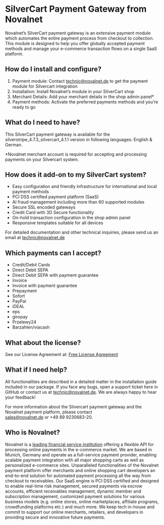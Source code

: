 # SilverCart Payment Gateway from Novalnet

Novalnet’s SilverCart payment gateway is an extensive payment module which automates the entire payment process from checkout to collection. This module is designed to help you offer globally accepted payment methods and manage your e-commerce transaction flows on a single SaaS platform.


## How do I install and configure?

1. Payment module: Contact technic@novalnet.de to get the payment module for Silvercart integration
2. Installation: Install Novalnet’s module in your SilverCart shop
3. Merchant Details: Add your merchant details in the shop admin panel*
4. Payment methods:  Activate the preferred payments methods and you’re ready to go


## What do I need to have?

This SilverCart payment gateway is available for the silverstripe_4.7.3_silvercart_4.1.1 version in following languages: English & German. 

*Novalnet merchant account is required for accepting and processing payments on your Silvercart system. 

## How does it add-on to my SilverCart system? 

- Easy configuration and friendly infrastructure for international and local payment methods
-	PCI DSS certified payment platform (SaaS)
-	AI fraud management including more than 60 supported modules
-	Secure SSL encoded gateways
- Credit Card with 3D Secure functionality
-	On-hold transaction configuration in the shop admin panel
-	Responsive templates suitable for all devices

For detailed documentation and other technical inquiries, please send us an email at technic@novalnet.de


## Which payments can I accept?

- Credit/Debit Cards
- Direct Debit SEPA
- Direct Debit SEPA with payment guarantee
- Invoice
- Invoice with payment guarantee
- Prepayment
- Sofort
- PayPal
- iDEAL
- eps
- giropay
- Przelewy24
- Barzahlen/viacash


## What about the license?

See our License Agreement at: [Free License Agreement](https://github.com/Novalnet-AG/SilverCart-payment-gateway/blob/add-license-1/LICENSE)


## What if I need help?
All functionalities are described in a detailed matter in the installation guide included in our package. If you face any bugs, open a support ticket here in GitHub or contact us at technic@novalnet.de. We are always happy to hear your feedback! 

For more information about the Silvercart payment gateway and the Novalnet payment platform, please contact<br>
[sales@novalnet.de](sales@novalnet.de) or +49 89 9230683-20.


## Who is Novalnet? 

Novalnet is a <a href="https://www.novalnet.de/zahlungsinstitut">leading financial service institution</a> offering a flexible API for processing online payments in the e-commerce market. We are based in Munich, Germany and operate as a full-service payment provider, enabling scalable payment integration with all major shopping carts as well as personalized e-commerce sites.
Unparalleled functionalities of the Novalnet payment platform offer merchants and online shopping cart developers an end-to-end solution for automated payment processing all the way from checkout to receivables. Our SaaS engine is PCI DSS certified and designed to enable real-time risk management, secured payments via escrow accounts, efficient receivables management, dynamic member and subscription management, customized payment solutions for various business models (e.g. online stores, online marketplaces, affiliate programs, crowdfunding platforms etc.) and much more. 
We keep tech in-house and commit to support our online merchants, retailers, and developers in providing secure and innovative future payments. 
